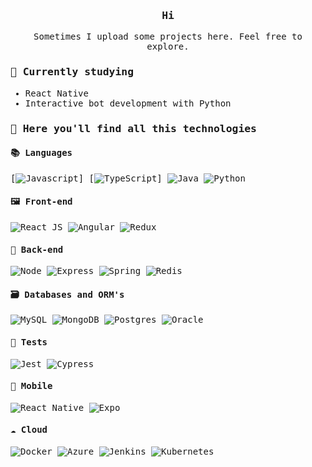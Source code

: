 <samp>
  <div align="center"> 
    <h3> Hi </h3>
    <p> Sometimes I upload some projects here. Feel free to explore. </p>
  </div>

  ### 🌱 Currently studying

  - React Native
  - Interactive bot development with Python

  ### 🚀 Here you'll find all this technologies

  #### 📚 Languages
  [![Javascript](https://img.shields.io/badge/JAVASCRIPT-323330?style=for-the-badge&logo=javascript)]
  [![TypeScript](https://img.shields.io/badge/TypeScript-007ACC?style=for-the-badge&logo=typescript&logoColor=white)]
  ![Java](https://img.shields.io/badge/java-%23ED8B00.svg?style=for-the-badge&logo=openjdk&logoColor=white)
  ![Python](https://img.shields.io/badge/Python-14354C?style=for-the-badge&logo=python&logoColor=white)

  #### 🖼 Front-end
  ![React JS](https://img.shields.io/badge/React-20232A?style=for-the-badge&logo=react&logoColor=61DAFB)
  ![Angular](https://img.shields.io/badge/Angular-DD0031?style=for-the-badge&logo=angular&logoColor=white)
  ![Redux](https://img.shields.io/badge/Redux-593D88?style=for-the-badge&logo=redux&logoColor=white)
  
  #### 🧠 Back-end
  ![Node](https://img.shields.io/badge/Node.js-43853D?style=for-the-badge&logo=node.js&logoColor=white)
  ![Express](https://img.shields.io/badge/express-000000?style=for-the-badge&logo=express&logoColor=white)
  ![Spring](https://img.shields.io/badge/spring-%236DB33F.svg?style=for-the-badge&logo=spring&logoColor=white)
  ![Redis](https://img.shields.io/badge/Redis-D9281A?style=for-the-badge&logo=redis&logoColor=white)

  #### 🗃️ Databases and ORM's
  ![MySQL](https://img.shields.io/badge/mysql-%2300f.svg?style=for-the-badge&logo=mysql&logoColor=white)
  ![MongoDB](https://img.shields.io/badge/MongoDB-%234ea94b.svg?style=for-the-badge&logo=mongodb&logoColor=white)
  ![Postgres](https://img.shields.io/badge/postgres-%23316192.svg?style=for-the-badge&logo=postgresql&logoColor=white)
  ![Oracle](https://img.shields.io/badge/Oracle-F80000?style=for-the-badge&logo=oracle&logoColor=white)

  #### 📃 Tests
  ![Jest](https://img.shields.io/badge/-jest-%23C21325?style=for-the-badge&logo=jest&logoColor=white)
  ![Cypress](https://img.shields.io/badge/-cypress-%23E5E5E5?style=for-the-badge&logo=cypress&logoColor=058a5e)

  #### 📱 Mobile
  ![React Native](https://img.shields.io/badge/react_native-%2320232a.svg?style=for-the-badge&logo=react&logoColor=%2361DAFB)
  ![Expo](https://img.shields.io/badge/expo-1C1E24?style=for-the-badge&logo=expo&logoColor=#D04A37)

  #### ☁ Cloud
  ![Docker](https://img.shields.io/badge/docker-%230db7ed.svg?style=for-the-badge&logo=docker&logoColor=white)
  ![Azure](https://img.shields.io/badge/azure-%230072C6.svg?style=for-the-badge&logo=microsoftazure&logoColor=white)
  ![Jenkins](https://img.shields.io/badge/Jenkins-D33833?style=for-the-badge&logo=jenkins&logoColor=white)
  ![Kubernetes](https://img.shields.io/badge/Kubernetes-326DE6?style=for-the-badge&logo=kubernetes&logoColor=white)
</samp>
